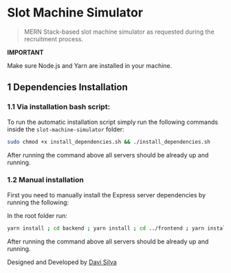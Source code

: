 # Slot Machine Simulator

> MERN Stack-based slot machine simulator as requested during the recruitment process.

**IMPORTANT**

Make sure Node.js and Yarn are installed in your machine.

## 1 Dependencies Installation

### 1.1 Via installation bash script:

To run the automatic installation script simply run the following commands inside the `slot-machine-simulator` folder:

```bash
sudo chmod +x install_dependencies.sh && ./install_dependencies.sh
```

After running the command above all servers should be already up and running.

### 1.2 Manual installation

First you need to manually install the Express server dependencies by running the following:

In the root folder run:

```bash
yarn install ; cd backend ; yarn install ; cd ../frontend ; yarn install ; cd .. ; yarn run dev
```

After running the command above all servers should be already up and running.

Designed and Developed by [Davi Silva](https://github.com/Davi-Silva)